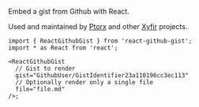 Embed a gist from Github with React.

Used and maintained by [Ptorx](https://ptorx.com) and other [Xyfir](https://www.xyfir.com) projects.

```tsx
import { ReactGithubGist } from 'react-github-gist';
import * as React from 'react';

<ReactGithubGist
  // Gist to render
  gist="GithubUser/GistIdentifier23a110196cc3ec113"
  // Optionally render only a single file
  file="file.md"
/>;
```
